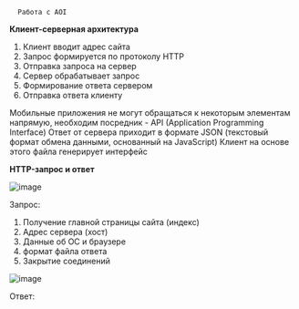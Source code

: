       Работа с AOI
**Клиент-серверная архитектура**

1. Клиент вводит адрес сайта
2. Запрос формируется по протоколу HTTP
3. Отправка запроса на сервер
4. Сервер обрабатывает запрос
5. Формирование ответа сервером
6. Отправка ответа клиенту

Мобильные приложения не могут обращаться к некоторым элементам напрямую, необходим посредник - API (Application Programming Interface)
Ответ от сервера приходит в формате JSON (текстовый формат обмена данными, основанный на JavaScript)
Клиент на основе этого файла генерирует интерфейс

**HTTP-запрос и ответ**

![image](https://user-images.githubusercontent.com/97594112/213110572-60c905ea-c5ba-49c5-83b8-45fa51f89c7b.png)

Запрос:
1. Получение главной страницы сайта (индекс)
2. Адрес сервера (хост)
3. Данные об ОС и браузере
4. формат файла ответа
5. Закрытие соединений

![image](https://user-images.githubusercontent.com/97594112/213112042-bab1d6ca-1c16-48ff-acbe-f2778accfeb8.png)

Ответ:




